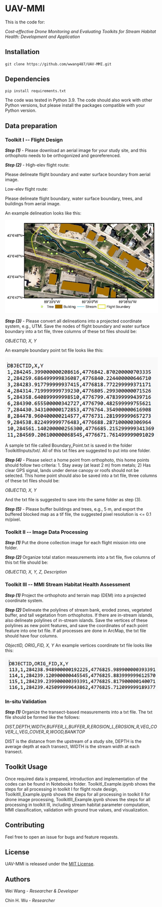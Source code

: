# UAV-MMI
This is the code for:

*Cost-effective Drone Monitoring and Evaluating Toolkits for Stream Habitat Health: Development and Application*

## Installation

`git clone https://github.com/wwang487/UAV-MMI.git`

## Dependencies

```Python
pip install requirements.txt
```

The code was tested in Python 3.9. The code should also work with other Python versions, but please install the packages compatible with your Python version.

## Data preparation

### Toolkit I -- Flight Design

***Step (1)*** - Please download an aerial image for your study site, and this orthophoto needs to be orthogonized and georeferenced.

***Step (2)*** - High-elev flight route:

Please delineate flight boundary and water surface boundary from aerial image.

Low-elev flight route:

Please delineate flight boundary, water surface boundary, trees, and buildings from aerial image. 

An example delineation looks like this:

![image](https://github.com/wwang487/UAV-MMI/blob/main/Examples/Aerial_Img_Example.jpg)

***Step (3)*** - Please convert all delineations into a projected coordinate system, e.g., UTM. Save the nodes of flight boundary and water surface boundary into a txt file, three columns of these txt files should be:

*OBJECTID, X,  Y*

An example boundary point txt file looks like this:

![image](https://github.com/wwang487/UAV-MMI/blob/main/Examples/Example_txt_0.png)

A sample txt file called Boundary_Point.txt is saved in the folder ToolkitIInputs/txt/. All of this txt files are suggested to put into one folder.

***Step (4)*** - Please select a home point from orthophoto, this home points should follow two criteria: 1. Stay away (at least 2 m) from metals; 2) Has clear GPS signal, lands under dense canopy or roofs should not be selected. This home point should also be saved into a txt file, three columns of these txt files should be:

*OBJECTID, X,  Y*

And the txt file is suggested to save into the same folder as step (3).

***Step (5)*** - Please buffer buildings and trees, e.g., 5 m, and export the buffered blocked map as a tif file, the suggested pixel resolution is <= 0.1 m/pixel.

### Toolkit II -- Image Data Processing

***Step (1)*** Put the drone collection image for each flight mission into one folder. 

***Step (2)*** Organize total station measurements into a txt file, five columns of this txt file should be:

*OBJECTID, X,  Y, Z, Description*


### Toolkit III -- MMI Stream Habitat Health Assessment

***Step (1)*** Project the orthophoto and terrain map (DEM) into a projected coordinate system.

***Step (2)*** Delineate the polylines of stream bank, eroded zones, vegetated buffer, and tall vegetation from orthophotos. If there are in-stream islands, also delineate polylines of in-stream islands. Save the vertices of these polylines as new point features, and save the coordinates of each point feature into one txt file. If all processes are done in ArcMap, the txt file should have four columns.  

*ObjectID, ORIG_FID, X, Y*
An example vertices coordinate txt file looks like this:

![image](https://github.com/wwang487/UAV-MMI/blob/main/Examples/Example_txt_1.png)

### In-situ Validation

***Step (1)*** Organize the transect-based measurements into a txt file. The txt file should be formed like the follows:

*DIST,DEPTH,WIDTH,BUFFER_L,BUFFER_R,EROSION_L,EROSION_R,VEG_COVER_L,VEG_COVER_R,WOOD,BANKTOP*

DIST is the distance from the upstream of a study site, DEPTH is the average depth at each transect, WIDTH is the stream width at each transect.

## Toolkit Usage

Once required data is prepared, introduction and implementation of the codes can be found in Notebooks folder. ToolkitI_Example.ipynb shows the steps for all processing in toolkit I for flight route design, ToolkitII_Example.ipynb shows the steps for all processing in toolkit II for drone image processing, ToolkitIII_Example.ipynb shows the steps for all processing in toolkit III, including stream habitat parameter computation, MMI classification, validation with ground true values, and visualization.

## Contributing

Feel free to open an issue for bugs and feature requests.

## License

UAV-MMI is released under the [MIT License](https://opensource.org/license/mit/).

## Authors

Wei Wang - *Researcher & Developer*

Chin H. Wu - *Researcher*
